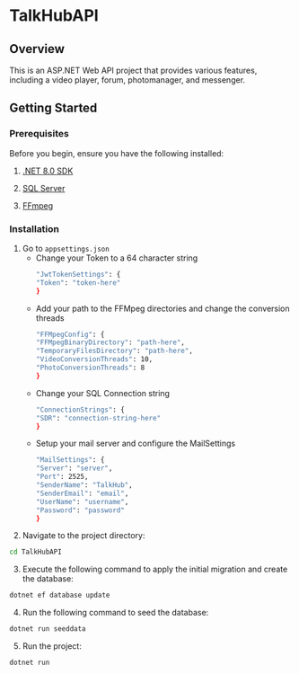 # TalkHubAPI

## Overview
This is an ASP.NET Web API project that provides various features, including a video player, forum, photomanager, and messenger.
## Getting Started
### Prerequisites
Before you begin, ensure you have the following installed:

1. [.NET 8.0 SDK](https://dotnet.microsoft.com/download/dotnet/8.0)

2. [SQL Server](https://www.microsoft.com/en-us/sql-server/sql-server-downloads)

3. [FFmpeg](https://www.ffmpeg.org/download.html)

### Installation
1. Go to `appsettings.json`
   - Change your Token to a 64 character string
     ```bash
     "JwtTokenSettings": {
     "Token": "token-here"
     }
   - Add your path to the FFMpeg directories and change the conversion threads
     ```bash
     "FFMpegConfig": {
     "FFMpegBinaryDirectory": "path-here",
     "TemporaryFilesDirectory": "path-here",
     "VideoConversionThreads": 10,
     "PhotoConversionThreads": 8
     }
   - Change your SQL Connection string
     ```bash
     "ConnectionStrings": {
     "SDR": "connection-string-here"
     }
    - Setup your mail server and configure the MailSettings
        ```bash
       "MailSettings": {
      "Server": "server",
      "Port": 2525,
      "SenderName": "TalkHub",
      "SenderEmail": "email",
      "UserName": "username",
      "Password": "password"
       }
     
3. Navigate to the project directory:
```bash
cd TalkHubAPI
```
3. Execute the following command to apply the initial migration and create the database:
```bash
dotnet ef database update
```
4. Run the following command to seed the database:
```bash
dotnet run seeddata
```
5. Run the project:
```bash
dotnet run
```
